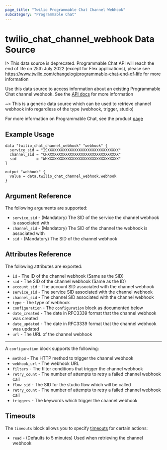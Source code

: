 ```yaml
---
page_title: "Twilio Programmable Chat Channel Webhook"
subcategory: "Programmable Chat"
---
```


# twilio_chat_channel_webhook Data Source

!> This data source is deprecated. Programmable Chat API will reach the end of life on 25th July 2022 (except for Flex applications), please see <https://www.twilio.com/changelog/programmable-chat-end-of-life> for more information

Use this data source to access information about an existing Programmable Chat channel webhook. See the [API docs](https://www.twilio.com/docs/chat/rest/channel-webhook-resource) for more information

~> This is a generic data source which can be used to retrieve channel webhook info regardless of the type (webhook, trigger, studio)

For more information on Programmable Chat, see the product [page](https://www.twilio.com/chat)

## Example Usage

```hcl
data "twilio_chat_channel_webhook" "webhook" {
  service_sid = "ISXXXXXXXXXXXXXXXXXXXXXXXXXXXXXXXX"
  channel_sid = "CHXXXXXXXXXXXXXXXXXXXXXXXXXXXXXXXX"
  sid         = "WHXXXXXXXXXXXXXXXXXXXXXXXXXXXXXXXX"
}

output "webhook" {
  value = data.twilio_chat_channel_webhook.webhook
}
```

## Argument Reference

The following arguments are supported:

- `service_sid` - (Mandatory) The SID of the service the channel webhook is associated with
- `channel_sid` - (Mandatory) The SID of the channel the webhook is associated with
- `sid` - (Mandatory) The SID of the channel webhook

## Attributes Reference

The following attributes are exported:

- `id` - The ID of the channel webhook (Same as the SID)
- `sid` - The SID of the channel webhook (Same as the ID)
- `account_sid` - The account SID associated with the channel webhook
- `service_sid` - The service SID associated with the channel webhook
- `channel_sid` - The channel SID associated with the channel webhook
- `type` - The type of webhook
- `configuration` - The `configuration` block as documented below
- `date_created` - The date in RFC3339 format that the channel webhook was created
- `date_updated` - The date in RFC3339 format that the channel webhook was updated
- `url` - The URL of the channel webhook

---

A `configuration` block supports the following:

- `method` - The HTTP method to trigger the channel webhook
- `webhook_url` - The webhook URL
- `filters` - The filter conditions that trigger the channel webhook
- `retry_count` - The number of attempts to retry a failed channel webhook call
- `flow_sid` - The SID for the studio flow which will be called
- `retry_count` - The number of attempts to retry a failed channel webhook call
- `triggers` - The keywords which trigger the channel webhook

## Timeouts

The `timeouts` block allows you to specify [timeouts](https://www.terraform.io/docs/configuration/resources.html#timeouts) for certain actions:

- `read` - (Defaults to 5 minutes) Used when retrieving the channel webhook
